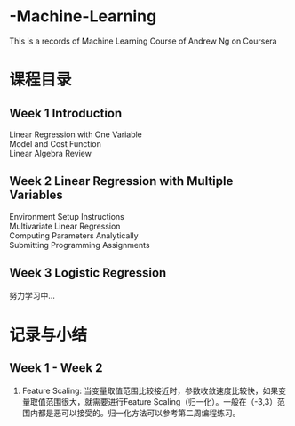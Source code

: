 # -Machine-Learning
This is a records of Machine Learning Course of Andrew Ng on Coursera  

# 课程目录
## Week 1 Introduction  
Linear Regression with One Variable  
Model and Cost Function  
Linear Algebra Review  
## Week 2 Linear Regression with Multiple Variables  
Environment Setup Instructions  
Multivariate Linear Regression  
Computing Parameters Analytically  
Submitting Programming Assignments  
## Week 3 Logistic Regression  

努力学习中...  

# 记录与小结  
## Week 1 - Week 2  
1. Feature Scaling: 当变量取值范围比较接近时，参数收敛速度比较快，如果变量取值范围很大，就需要进行Feature Scaling（归一化）。一般在（-3,3）范围内都是恶可以接受的。归一化方法可以参考第二周编程练习。  



